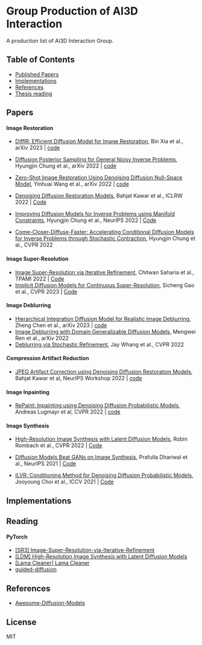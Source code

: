 # Group Production of AI3D Interaction 

A production list of AI3D Interaction Group.


## Table of Contents

- [Published Papers](#papers)
- [Implementations](#implementations) 
- [References](#references)
- [Thesis reading](#Reading)

## Papers

#### Image Restoration

- [DiffIR: Efficient Diffusion Model for Image Restoration](https://arxiv.org/abs/2303.09472), Bin Xia et al., arXiv 2023 | [code]()

- [Diffusion Posterior Sampling for General Noisy Inverse Problems](https://arxiv.org/abs/2209.14687), Hyungjin Chung et al., arXiv 2022 | [code](https://dps2022.github.io/diffusion-posterior-sampling-page/)

- [Zero-Shot Image Restoration Using Denoising Diffusion Null-Space Model](https://arxiv.org/abs/2212.00490), Yinhuai Wang et al., arXiv 2022 | [code](https://github.com/wyhuai/DDNM)

- [Denoising Diffusion Restoration Models](https://arxiv.org/abs/2201.11793), Bahjat Kawar et al., ICLRW 2022 | [Code](https://github.com/bahjat-kawar/ddrm)

- [Improving Diffusion Models for Inverse Problems using Manifold Constraints](https://arxiv.org/abs/2206.00941), Hyungjin Chung et al., NeurIPS 2022 | [Code](https://github.com/HJ-harry/MCG_diffusion)

- [Come-Closer-Diffuse-Faster: Accelerating Conditional Diffusion Models for Inverse Problems through Stochastic Contraction](https://openaccess.thecvf.com/content/CVPR2022/papers/Chung_Come-Closer-Diffuse-Faster_Accelerating_Conditional_Diffusion_Models_for_Inverse_Problems_Through_Stochastic_CVPR_2022_paper.pdf), Hyungjin Chung et al., CVPR 2022



#### Image Super-Resolution
- [Image Super-Resolution via Iterative Refinement](https://arxiv.org/abs/2104.07636), Chitwan Saharia et al., TPAMI 2022 | [Code](https://github.com/Janspiry/Image-Super-Resolution-via-Iterative-Refinement) 
- [Implicit Diffusion Models for Continuous Super-Resolution](https://arxiv.org/abs/2303.16491), Sicheng Gao et al., CVPR 2023 | [Code](https://github.com/Ree1s/IDM)


#### Image Deblurring
- [Hierarchical Integration Diffusion Model for Realistic Image Deblurring](https://arxiv.org/pdf/2305.12966v1.pdf), Zheng Chen et al., arXiv 2023 | [code](https://github.com/zhengchen1999/HI-Diff)
- [Image Deblurring with Domain Generalizable Diffusion Models](https://arxiv.org/pdf/2212.01789.pdf), Mengwei Ren et al., arXiv 2022
- [Deblurring via Stochastic Refinement](https://openaccess.thecvf.com/content/CVPR2022/papers/Whang_Deblurring_via_Stochastic_Refinement_CVPR_2022_paper.pdf), Jay Whang et al., CVPR 2022


#### Compression Artifact Reduction
- [JPEG Artifact Correction using Denoising Diffusion Restoration Models](https://arxiv.org/abs/2209.11888), Bahjat Kawar et al, NeurIPS Workshop 2022 | [code](https://github.com/bahjat-kawar/ddrm-jpeg) 

#### Image Inpainting
- [RePaint: Inpainting using Denoising Diffusion Probabilistic Models](https://arxiv.org/abs/2201.09865), Andreas Lugmayr et al, CVPR 2022 | [code](https://github.com/andreas128/RePaint) 

#### Image Synthesis
- [High-Resolution Image Synthesis with Latent Diffusion Models](https://arxiv.org/abs/2112.10752), Robin Rombach et al., CVPR 2022 | [Code](https://github.com/CompVis/latent-diffusion)

- [Diffusion Models Beat GANs on Image Synthesis](https://openreview.net/pdf?id=OU98jZWS3x_), Prafulla Dhariwal et al., NeurIPS 2021 | [Code](https://github.com/openai/guided-diffusion)

- [ILVR: Conditioning Method for Denoising Diffusion Probabilistic Models](https://arxiv.org/abs/2108.02938), Jooyoung Choi et al., ICCV 2021 | [Code](https://github.com/jychoi118/ilvr_adm)

## Implementations

## Reading



#### PyTorch
- [[SR3] Image-Super-Resolution-via-Iterative-Refinement](https://github.com/Janspiry/Image-Super-Resolution-via-Iterative-Refinement)
- [[LDM] High-Resolution Image Synthesis with Latent Diffusion Models](https://github.com/CompVis/latent-diffusion)
- [[Lama Cleaner] Lama Cleaner](https://github.com/Sanster/lama-cleaner)
- [guided-diffusion](https://github.com/openai/guided-diffusion)


## References

- [Awesome-Diffusion-Models](https://github.com/heejkoo/Awesome-Diffusion-Models)

## License 
MIT
